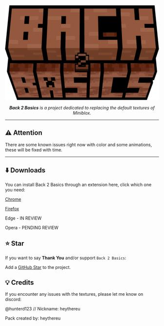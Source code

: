 <p align="center">
  <img src="b2b_logo.png" alt="Miniblox Textures" width="800" />
</p>
<p align="center">
  <em><b>Back 2 Basics</b> is a project dedicated to replacing the default textures of Miniblox.</em>
</p>

---

## ⚠️ **Attention**

There are some known issues right now with color and some animations, these will be fixed with time.

---

## ⬇️ Downloads

You can install Back 2 Basics through an extension here, click which one you need:

[Chrome](https://chromewebstore.google.com/detail/back-2-basics/ibofdlnmieodappidajpeamlpdagkjca)

[Firefox](https://addons.mozilla.org/en-US/firefox/addon/back-2-basics/)

Edge - IN REVIEW

Opera - PENDING REVIEW

## ⭐ Star

If you want to say **Thank You** and/or support `Back 2 Basics`:

Add a [GitHub Star](https://github.com/heythereu/Miniblox-Textures/stargazers) to the project.

## 💡 Credits

If you encounter any issues with the textures, please let me know on discord:

@hunterd123 // Nickname: heythereu

Pack created by: heythereu



